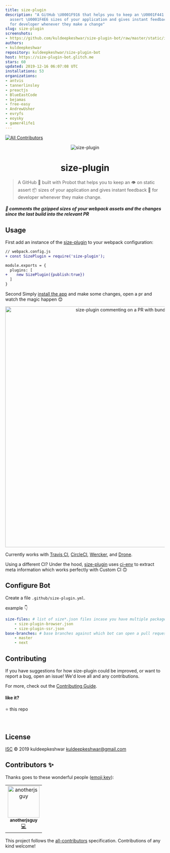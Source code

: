 ```yaml
---
title: size-plugin
description: "A GitHub \U0001F916 that helps you to keep an \U0001F441️ on static
  assert \U0001F4E6 sizes of your application and gives instant feedback \U0001F4DD
  for developer whenever they make a change"
slug: size-plugin
screenshots:
- https://github.com/kuldeepkeshwar/size-plugin-bot/raw/master/static/images/sample.png?raw=true
authors:
- kuldeepkeshwar
repository: kuldeepkeshwar/size-plugin-bot
host: https://size-plugin-bot.glitch.me
stars: 60
updated: 2019-12-16 06:07:08 UTC
installations: 53
organizations:
- antvis
- tannerlinsley
- preactjs
- BlueEastCode
- bejamas
- free-easy
- AndrewUsher
- evryfs
- eoysky
- gamer4life1
---
```



[![All Contributors](https://img.shields.io/badge/all_contributors-1-orange.svg?style=flat-square)](#contributors)

<p align="center">
  <img src="https://github.com/kuldeepkeshwar/size-plugin-bot/blob/master/static/images/icon.png?raw=true" alt="size-plugin" >
</p>
<p align="center">
  <h1 align="center">size-plugin</h1>
</p>

> A GitHub 🤖 built with Probot that helps you to keep an 👁️ on static assert 📦 sizes of your application and gives instant feedback 📝 for developer whenever they make change.

##### 🤖 comments the gzipped sizes of your webpack assets and the changes since the last build into the relevant PR

## Usage

First add an instance of the [size-plugin](https://github.com/GoogleChromeLabs/size-plugin) to your webpack configuration:

```diff
// webpack.config.js
+ const SizePlugin = require('size-plugin');

module.exports = {
  plugins: [
+    new SizePlugin({publish:true})
  ]
}
```

Second Simply [install the app](https://github.com/apps/size-plugin) and make some changes, open a pr and watch the magic happen 😊

<p align="center">
  <img src="https://github.com/kuldeepkeshwar/size-plugin-bot/blob/master/static/images/sample.png?raw=true" alt="size-plugin commenting on a PR with bundle stats" width="760">
</p>

Currently works with [Travis CI](https://travis-ci.org), [CircleCI](https://circleci.com/), [Wercker](http://www.wercker.com), and [Drone](http://readme.drone.io/).

Using a different CI? Under the hood, [size-plugin](https://github.com/GoogleChromeLabs/size-plugin) uses [ci-env](https://github.com/siddharthkp/ci-env) to extract meta information which works perfectly with Custom CI 🙃

## Configure Bot

Create a file `.github/size-plugin.yml`.

example 👇

```yml
size-files: # list of size*.json files incase you have multiple packages.
    - size-plugin-browser.json
    - size-plugin-ssr.json
base-branches: # base branches against which bot can open a pull request.
    - master
    - next
```

## Contributing

If you have suggestions for how size-plugin could be improved, or want to report a bug, open an issue! We'd love all and any contributions.

For more, check out the [Contributing Guide](CONTRIBUTING.md).

#### like it?

⭐️ this repo

&nbsp;

## License

[ISC](LICENSE) © 2019 kuldeepkeshwar <kuldeepkeshwar@gmail.com>

## Contributors ✨

Thanks goes to these wonderful people ([emoji key](https://allcontributors.org/docs/en/emoji-key)):

<!-- ALL-CONTRIBUTORS-LIST:START - Do not remove or modify this section -->
<!-- prettier-ignore -->
<table>
  <tr>
    <td align="center"><a href="https://in.linkedin.com/in/kuldeepkeshwar"><img src="https://avatars1.githubusercontent.com/u/10448534?v=4" width="100px;" alt="anotherjsguy"/><br /><sub><b>anotherjsguy</b></sub></a><br /><a href="https://github.com/kuldeepkeshwar/size-plugin-bot/commits?author=kuldeepkeshwar" title="Code">💻</a></td>
  </tr>
</table>

<!-- ALL-CONTRIBUTORS-LIST:END -->

This project follows the [all-contributors](https://github.com/all-contributors/all-contributors) specification. Contributions of any kind welcome!

